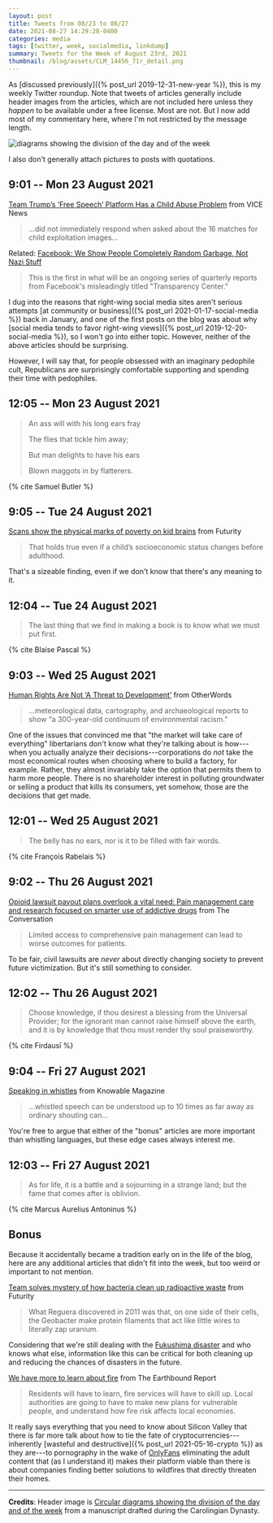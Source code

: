 ```yaml
---
layout: post
title: Tweets from 08/23 to 08/27
date: 2021-08-27 14:29:28-0400
categories: media
tags: [twitter, week, socialmedia, linkdump]
summary: Tweets for the Week of August 23rd, 2021
thumbnail: /blog/assets/CLM_14456_71r_detail.png
---
```


As [discussed previously]({% post_url 2019-12-31-new-year %}), this is my weekly Twitter roundup.  Note that tweets of articles generally include header images from the articles, which are not included here unless they *happen* to be available under a free license.  Most are not.  But I now add most of my commentary here, where I'm not restricted by the message length.

![diagrams showing the division of the day and of the week](/blog/assets/CLM_14456_71r_detail.png "diagrams showing the division of the day and of the week")

I also don't generally attach pictures to posts with quotations.

## 9:01 -- Mon 23 August 2021

[<i class="fab fa-twitter-square"></i>](https://twitter.com/jcolag/status/1429790777895444485) [Team Trump’s ‘Free Speech’ Platform Has a Child Abuse Problem](https://www.vice.com/en/article/v7engd/trump-gettr-app-child-abuse-problem) from VICE News

 > ...did not immediately respond when asked about the 16 matches for child exploitation images...

Related:  [Facebook: We Show People Completely Random Garbage, Not Nazi Stuff](https://www.vice.com/en/article/n7bm47/facebook-we-show-people-completely-random-garbage-not-nazi-stuff)

 > This is the first in what will be an ongoing series of quarterly reports from Facebook's misleadingly titled "Transparency Center."

I dug into the reasons that right-wing social media sites aren't serious attempts [at community or business]({% post_url 2021-01-17-social-media %}) back in January, and one of the first posts on the blog was about why [social media tends to favor right-wing views]({% post_url 2019-12-20-social-media %}), so I won't go into either topic.  However, neither of the above articles should be surprising.

However, I will say that, for people obsessed with an imaginary pedophile cult, Republicans are surprisingly comfortable supporting and spending their time with pedophiles.

## 12:05 -- Mon 23 August 2021

[<i class="fab fa-twitter-square"></i>](https://twitter.com/jcolag/status/1429837082994774024)

 > An ass will with his long ears fray
 >
 > The flies that tickle him away;
 >
 > But man delights to have his ears
 >
 > Blown maggots in by flatterers.

{% cite Samuel Butler %}

## 9:05 -- Tue 24 August 2021

[<i class="fab fa-twitter-square"></i>](https://twitter.com/jcolag/status/1430154172897189890) [Scans show the physical marks of poverty on kid brains](https://www.futurity.org/poverty-changes-childrens-brains-2613112/) from Futurity

 > That holds true even if a child’s socioeconomic status changes before adulthood.

That's a sizeable finding, even if we don't know that there's any meaning to it.

## 12:04 -- Tue 24 August 2021

[<i class="fab fa-twitter-square"></i>](https://twitter.com/jcolag/status/1430199219256713217)

 > The last thing that we find in making a book is to know what we must put first.

{% cite Blaise Pascal %}

## 9:03 -- Wed 25 August 2021

[<i class="fab fa-twitter-square"></i>](https://twitter.com/jcolag/status/1430516056980918273) [Human Rights Are Not ‘A Threat to Development’](https://otherwords.org/human-rights-are-not-a-threat-to-development/) from OtherWords

 > ...meteorological data, cartography, and archaeological reports to show “a 300-year-old continuum of environmental racism.”

One of the issues that convinced me that "the market will take care of everything" libertarians don't know what they're talking about is how---when you actually analyze their decisions---corporations do *not* take the most economical routes when choosing where to build a factory, for example.  Rather, they almost invariably take the option that permits them to harm more people.  There is no shareholder interest in polluting groundwater or selling a product that kills its consumers, yet somehow, those are the decisions that get made.

## 12:01 -- Wed 25 August 2021

[<i class="fab fa-twitter-square"></i>](https://twitter.com/jcolag/status/1430560852248305664)

 > The belly has no ears, nor is it to be filled with fair words.

{% cite François Rabelais %}

## 9:02 -- Thu 26 August 2021

[<i class="fab fa-twitter-square"></i>](https://twitter.com/jcolag/status/1430878193196617732) [Opioid lawsuit payout plans overlook a vital need: Pain management care and research focused on smarter use of addictive drugs](https://theconversation.com/opioid-lawsuit-payout-plans-overlook-a-vital-need-pain-management-care-and-research-focused-on-smarter-use-of-addictive-drugs-165732) from The Conversation

 > Limited access to comprehensive pain management can lead to worse outcomes for patients.

To be fair, civil lawsuits are *never* about directly changing society to prevent future victimization.  But it's still something to consider.

## 12:02 -- Thu 26 August 2021

[<i class="fab fa-twitter-square"></i>](https://twitter.com/jcolag/status/1430923491755188234)

 > Choose knowledge, if thou desirest a blessing from the Universal Provider; for the ignorant man cannot raise himself above the earth, and it is by knowledge that thou must render thy soul praiseworthy.

{% cite Firdausī %}

## 9:04 -- Fri 27 August 2021

[<i class="fab fa-twitter-square"></i>](https://twitter.com/jcolag/status/1431241084475219976) [Speaking in whistles](https://knowablemagazine.org/article/mind/2021/whistled-languages) from Knowable Magazine

 > ...whistled speech can be understood up to 10 times as far away as ordinary shouting can...

You're free to argue that either of the "bonus" articles are more important than whistling languages, but these edge cases always interest me.

## 12:03 -- Fri 27 August 2021

[<i class="fab fa-twitter-square"></i>](https://twitter.com/jcolag/status/1431286131182616578)

 > As for life, it is a battle and a sojourning in a strange land; but the fame that comes after is oblivion.

{% cite Marcus Aurelius Antoninus %}

## Bonus

Because it accidentally became a tradition early on in the life of the blog, here are any additional articles that didn't fit into the week, but too weird or important to not mention.

<i class="fas fa-square"></i> [Team solves mystery of how bacteria clean up radioactive waste](https://www.futurity.org/bacteria-radioactive-waste-2614732-2/) from Futurity

 > What Reguera discovered in 2011 was that, on one side of their cells, the Geobacter make protein filaments that act like little wires to literally zap uranium.

Considering that we're still dealing with the [Fukushima disaster](https://en.wikipedia.org/wiki/Fukushima_Daiichi_nuclear_disaster) and who knows what else, information like this can be critical for both cleaning up and reducing the chances of disasters in the future.

<i class="fas fa-square"></i> [We have more to learn about fire](https://earthbound.report/2021/08/18/we-have-more-to-learn-about-fire/) from The Earthbound Report

 > Residents will have to learn, fire services will have to skill up. Local authorities are going to have to make new plans for vulnerable people, and understand how fire risk affects local economies.

It really says everything that you need to know about Silicon Valley that there is far more talk about how to tie the fate of cryptocurrencies---inherently [wasteful and destructive]({% post_url 2021-05-16-crypto %}) as they are---to pornography in the wake of [OnlyFans](https://en.wikipedia.org/wiki/OnlyFans) eliminating the adult content that (as I understand it) makes their platform viable than there is about companies finding better solutions to wildfires that directly threaten their homes.

* * *

**Credits**:  Header image is [Circular diagrams showing the division of the day and of the week](https://commons.wikimedia.org/wiki/File:CLM_14456_71r_detail.jpg) from a manuscript drafted during the Carolingian Dynasty.
